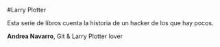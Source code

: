 #Larry Plotter

Esta serie de libros cuenta la historia de un hacker de los que hay pocos.

**Andrea Navarro**, Git & Larry Plotter lover
